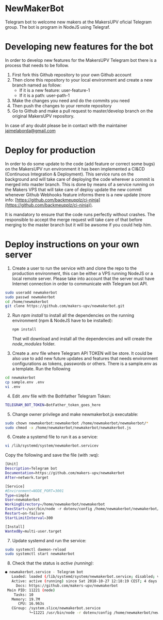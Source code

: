 # NewMakerBot
Telegram bot to welcome new makers at the MakersUPV oficial Telegram group. The bot is program in NodeJS using Telegraf.



# Developing new features for the bot

In order to develop new features for the MakersUPV Telegram bot there is a process that needs to be follow. 

1. First fork this Github repository to your own Github account
2. Then clone this repository to your local environment and create a new branch named as follow:
   * If it is a new feature: user-feature-1
   * If it is a path: user-path-1
3. Make the changes you need and do the commits you need
4. Then push the changes to your remote repository
5. Go to Github and make a pull request to master/develop branch on the original MakersUPV repository. 

In case of any doubt please be in contact with the maintainer [jaimelaborda@gmail.com](mailto:jaimelaborda@gmail.com)

# Deploy for production

In order to do some update to the code (add feature or correct some bugs) on the MakersUPV run environment it has been implemented a CI&CD (Continuous Integration & Deployment). This service runs on the background and will take care of deploying the code wherever a commit is merged into master branch. This is done by means of a service running on the Makers VPS that will take care of deploy update the new commit whenever Github Webhooks feature informs there is a new update (more info: [https://github.com/backmeupplz/ci-ninja](https://github.com/backmeupplz/ci-ninja)). 

It is mandatory to ensure that the code runs perfectly without crashes. The responsible to accept the merge request will take care of that before merging to the master branch but it will be awsome if you could help him.

# Deploy instructions on your own server

1. Create a user to run the service with  and clone the repo to the production environment, this can be either a VPS running NodeJS or a local remote server. Please take into account that the server must have Internet connection in order to communicate with Telegram bot API.

```bash
sudo useradd newmakerbot
sudo passwd newmakerbot
cd /home/newmakerbot
git clone https://github.com/makers-upv/newmakerbot.git
```

2. Run *npm install* to install all the dependencies on the running environment (npm & NodeJS have to be installed):

   ```bash
   npm install
   ```

   That will download and install all the dependencies and will create the *node_modules* folder.

3. Create a .env file where Telegram API TOKEN will be store. It could be also use to add new future updates and features that needs environment configurations as tokens, passwords or others. There is a sample.env as a template. Run the following

```bash
cd newmakerbot
cp sample.env .env
vi .env
```

4. Edit .env file with the Bothfather Telegram Token:

```bash
TELEGRAM_BOT_TOKEN=BotFather_token_goes_here

```

5. Change owner privilege and make newmakerbot.js executable:

```bash
sudo chown newmakerbot:newmakerbot /home/newmakerbot/newmakerbot/*
sudo chmod -x /home/newmakerbot/newmakerbot/newmakerbot.js
```

6. Create a systemd file to run it as a service:

```bash
vi /lib/systemd/system/newmakerbot.servicev
```

Copy the following and save the file (with :wq):

```bash
[Unit]
Description=Telegram bot
Documentation=https://github.com/makers-upv/newmakerbot
After=network.target

[Service]
#Environment=NODE_PORT=3001
Type=simple
User=newmakerbot
WorkingDirectory=/home/newmakerbot/newmakerbot
ExecStart=/usr/bin/node -r dotenv/config /home/newmakerbot/newmakerbot/newmakerbot.js
Restart=on-failure
StartLimitInterval=300

[Install]
WantedBy=multi-user.target

```

7. Update systemd and run the service:

```bash
sudo systemctl daemon-reload
sudo systemctl start newmakerbot
```

8. Check that the status is *active (running)*:

```bash
● newmakerbot.service - Telegram bot
   Loaded: loaded (/lib/systemd/system/newmakerbot.service; disabled; vendor pre
   Active: active (running) since Sat 2018-10-27 12:18:19 CEST; 4 days ago
     Docs: https://github.com/makers-upv/newmakerbot
 Main PID: 11221 (node)
    Tasks: 10
   Memory: 19.7M
      CPU: 16.963s
   CGroup: /system.slice/newmakerbot.service
           └─11221 /usr/bin/node -r dotenv/config /home/newmakerbot/newmakerbot/
```

